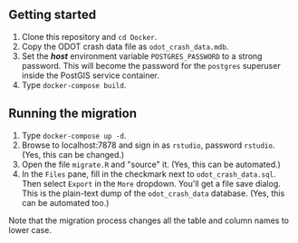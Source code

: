## Getting started

1. Clone this repository and `cd Docker`.
2. Copy the ODOT crash data file as `odot_crash_data.mdb`.
3. Set the ***host*** environment variable `POSTGRES_PASSWORD` to a strong password. This will become the password for the `postgres` superuser inside the PostGIS service container.
4. Type `docker-compose build`.

## Running the migration
1. Type `docker-compose up -d`.
2. Browse to localhost:7878 and sign in as `rstudio`, password `rstudio`. (Yes, this can be changed.)
3. Open the file `migrate.R` and "source" it. (Yes, this can be automated.)
4. In the `Files` pane, fill in the checkmark next to `odot_crash_data.sql`. Then select `Export` in the `More` dropdown. You'll get a file save dialog. This is the plain-text dump of the `odot_crash_data` database. (Yes, this can be automated too.)

Note that the migration process changes all the table and column names to lower case.
